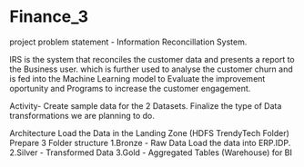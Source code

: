 # Finance_3
project problem statement - Information Reconcillation System.

IRS is the system that reconciles the customer data and presents a report to the Business user.
which is further used to analyse the customer churn and is fed into the Machine Learning model to
Evaluate the improvement oportunity and Programs to increase the customer engagement.

Activity-
Create sample data for the 2 Datasets.
Finalize the type of Data transformations we are planning to do.

Architecture
Load the Data in the Landing Zone (HDFS TrendyTech Folder)
Prepare 3 Folder structure 
1.Bronze - Raw Data Load the data into ERP.IDP.
2.Silver - Transformed Data
3.Gold - Aggregated Tables (Warehouse) for BI



